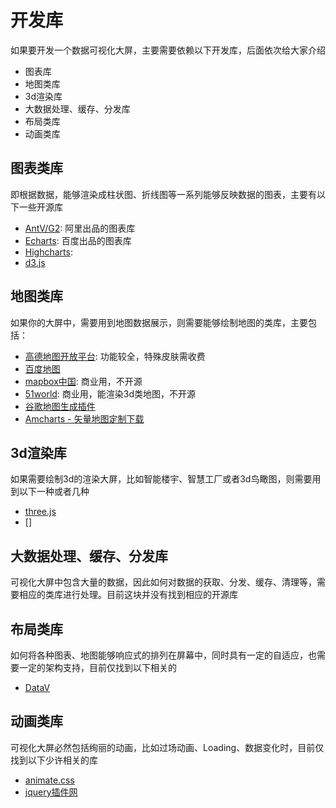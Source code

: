 # 开发库
如果要开发一个数据可视化大屏，主要需要依赖以下开发库，后面依次给大家介绍
* 图表库
* 地图类库
* 3d渲染库
* 大数据处理、缓存、分发库
* 布局类库
* 动画类库

## 图表类库
即根据数据，能够渲染成柱状图、折线图等一系列能够反映数据的图表，主要有以下一些开源库
* [AntV/G2](): 阿里出品的图表库
* [Echarts](): 百度出品的图表库
* [Highcharts]():
* [d3.js]()

## 地图类库
如果你的大屏中，需要用到地图数据展示，则需要能够绘制地图的类库，主要包括：
* [高德地图开放平台](https://lbs.amap.com/): 功能较全，特殊皮肤需收费
* [百度地图](https://mapv.baidu.com/)
* [mapbox中国](https://www.mapbox.cn/products): 商业用，不开源
* [51world](http://www.51hitech.com/values/super-api): 商业用，能渲染3d类地图，不开源
* [谷歌地图生成插件](https://github.com/eddiesigner/sketch-map-generator)
* [Amcharts - 矢量地图定制下载](http://pixelmap.amcharts.com/#)


## 3d渲染库
如果需要绘制3d的渲染大屏，比如智能楼宇、智慧工厂或者3d鸟瞰图，则需要用到以下一种或者几种
* [three.js]() 
* []

## 大数据处理、缓存、分发库
可视化大屏中包含大量的数据，因此如何对数据的获取、分发、缓存、清理等，需要相应的类库进行处理。目前这块并没有找到相应的开源库

## 布局类库
如何将各种图表、地图能够响应式的排列在屏幕中，同时具有一定的自适应，也需要一定的架构支持，目前仅找到以下相关的
* [DataV]()

## 动画类库
可视化大屏必然包括绚丽的动画，比如过场动画、Loading、数据变化时，目前仅找到以下少许相关的库
* [animate.css]()
* [jquery插件网](http://www.jq22.com/)